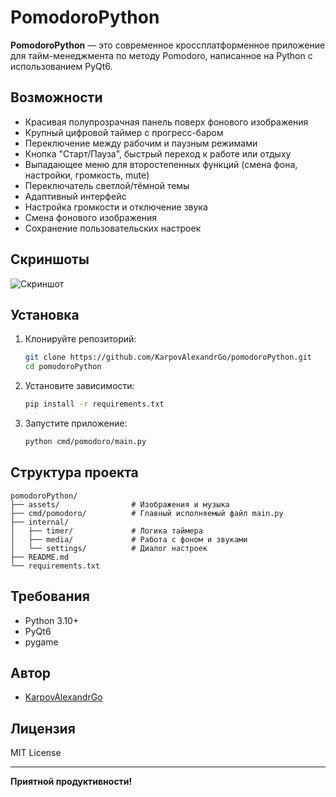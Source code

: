# PomodoroPython

**PomodoroPython** — это современное кроссплатформенное приложение для тайм-менеджмента по методу Pomodoro, написанное на Python с использованием PyQt6.

## Возможности

- Красивая полупрозрачная панель поверх фонового изображения
- Крупный цифровой таймер с прогресс-баром
- Переключение между рабочим и паузным режимами
- Кнопка "Старт/Пауза", быстрый переход к работе или отдыху
- Выпадающее меню для второстепенных функций (смена фона, настройки, громкость, mute)
- Переключатель светлой/тёмной темы
- Адаптивный интерфейс
- Настройка громкости и отключение звука
- Смена фонового изображения
- Сохранение пользовательских настроек

## Скриншоты

![Скриншот](./assets/screenshots/screenshot1.png)

## Установка

1. Клонируйте репозиторий:
    ```bash
    git clone https://github.com/KarpovAlexandrGo/pomodoroPython.git
    cd pomodoroPython
    ```

2. Установите зависимости:
    ```bash
    pip install -r requirements.txt
    ```

3. Запустите приложение:
    ```bash
    python cmd/pomodoro/main.py
    ```

## Структура проекта

```
pomodoroPython/
├── assets/                # Изображения и музыка
├── cmd/pomodoro/          # Главный исполняемый файл main.py
├── internal/
│   ├── timer/             # Логика таймера
│   ├── media/             # Работа с фоном и звуками
│   └── settings/          # Диалог настроек
├── README.md
└── requirements.txt
```

## Требования

- Python 3.10+
- PyQt6
- pygame

## Автор

- [KarpovAlexandrGo](https://github.com/yourusername)

## Лицензия

MIT License

---

**Приятной продуктивности!**